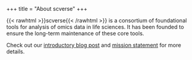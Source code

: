 +++
title = "About scverse"
+++

{{< rawhtml >}}<span class="backticked">scverse</span>{{< /rawhtml >}} is a consortium of foundational tools for analysis of omics data in life sciences. It has been founded to ensure the long-term maintenance of these core tools.

Check out our [introductory blog post](/blog/hello-world) and [mission statement](/about/mission) for more details.
